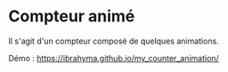 # Compteur animé

Il s'agit d'un compteur composé de quelques animations.

Démo : https://ibrahyma.github.io/my_counter_animation/

